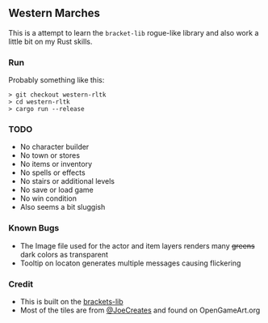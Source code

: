 ## Western Marches

This is a attempt to learn the `bracket-lib` rogue-like library and also work a little bit on my Rust skills.

### Run

Probably something like this:

```
> git checkout western-rltk
> cd western-rltk
> cargo run --release
```

### TODO

* No character builder
* No town or stores
* No items or inventory
* No spells or effects
* No stairs or additional levels
* No save or load game
* No win condition
* Also seems a bit sluggish

### Known Bugs
* The Image file used for the actor and item layers renders many ~~greens~~ dark colors as transparent
* Tooltip on locaton generates multiple messages causing flickering

### Credit
* This is built on the [brackets-lib](https://github.com/thebracket/bracket-lib)
* Most of the tiles are from [@JoeCreates](https://joecreates.co.uk/) and found on OpenGameArt.org
